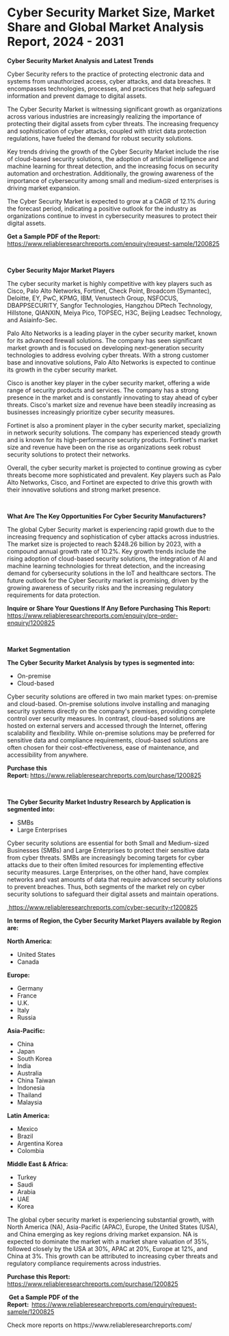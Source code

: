 <p><h1>Cyber Security Market Size, Market Share and Global Market Analysis Report, 2024 - 2031</h1></p><p><strong>Cyber Security Market Analysis and Latest Trends</strong></p>
<p><p>Cyber Security refers to the practice of protecting electronic data and systems from unauthorized access, cyber attacks, and data breaches. It encompasses technologies, processes, and practices that help safeguard information and prevent damage to digital assets.</p><p>The Cyber Security Market is witnessing significant growth as organizations across various industries are increasingly realizing the importance of protecting their digital assets from cyber threats. The increasing frequency and sophistication of cyber attacks, coupled with strict data protection regulations, have fueled the demand for robust security solutions.</p><p>Key trends driving the growth of the Cyber Security Market include the rise of cloud-based security solutions, the adoption of artificial intelligence and machine learning for threat detection, and the increasing focus on security automation and orchestration. Additionally, the growing awareness of the importance of cybersecurity among small and medium-sized enterprises is driving market expansion.</p><p>The Cyber Security Market is expected to grow at a CAGR of 12.1% during the forecast period, indicating a positive outlook for the industry as organizations continue to invest in cybersecurity measures to protect their digital assets.</p></p>
<p><strong>Get a Sample PDF of the Report:&nbsp;</strong> <a href="https://www.reliableresearchreports.com/enquiry/request-sample/1200825">https://www.reliableresearchreports.com/enquiry/request-sample/1200825</a></p>
<p>&nbsp;</p>
<p><strong>Cyber Security Major Market Players</strong></p>
<p><p>The cyber security market is highly competitive with key players such as Cisco, Palo Alto Networks, Fortinet, Check Point, Broadcom (Symantec), Deloitte, EY, PwC, KPMG, IBM, Venustech Group, NSFOCUS, DBAPPSECURITY, Sangfor Technologies, Hangzhou DPtech Technology, Hillstone, QIANXIN, Meiya Pico, TOPSEC, H3C, Beijing Leadsec Technology, and Asiainfo-Sec.</p><p>Palo Alto Networks is a leading player in the cyber security market, known for its advanced firewall solutions. The company has seen significant market growth and is focused on developing next-generation security technologies to address evolving cyber threats. With a strong customer base and innovative solutions, Palo Alto Networks is expected to continue its growth in the cyber security market.</p><p>Cisco is another key player in the cyber security market, offering a wide range of security products and services. The company has a strong presence in the market and is constantly innovating to stay ahead of cyber threats. Cisco's market size and revenue have been steadily increasing as businesses increasingly prioritize cyber security measures.</p><p>Fortinet is also a prominent player in the cyber security market, specializing in network security solutions. The company has experienced steady growth and is known for its high-performance security products. Fortinet's market size and revenue have been on the rise as organizations seek robust security solutions to protect their networks.</p><p>Overall, the cyber security market is projected to continue growing as cyber threats become more sophisticated and prevalent. Key players such as Palo Alto Networks, Cisco, and Fortinet are expected to drive this growth with their innovative solutions and strong market presence.</p></p>
<p>&nbsp;</p>
<p><strong>What Are The Key Opportunities For Cyber Security Manufacturers?</strong></p>
<p><p>The global Cyber Security market is experiencing rapid growth due to the increasing frequency and sophistication of cyber attacks across industries. The market size is projected to reach $248.26 billion by 2023, with a compound annual growth rate of 10.2%. Key growth trends include the rising adoption of cloud-based security solutions, the integration of AI and machine learning technologies for threat detection, and the increasing demand for cybersecurity solutions in the IoT and healthcare sectors. The future outlook for the Cyber Security market is promising, driven by the growing awareness of security risks and the increasing regulatory requirements for data protection.</p></p>
<p><strong>Inquire or Share Your Questions If Any Before Purchasing This Report:</strong> <a href="https://www.reliableresearchreports.com/enquiry/pre-order-enquiry/1200825">https://www.reliableresearchreports.com/enquiry/pre-order-enquiry/1200825</a></p>
<p>&nbsp;</p>
<p><strong>Market Segmentation</strong></p>
<p><strong>The Cyber Security Market Analysis by types is segmented into:</strong></p>
<p><ul><li>On-premise</li><li>Cloud-based</li></ul></p>
<p><p>Cyber security solutions are offered in two main market types: on-premise and cloud-based. On-premise solutions involve installing and managing security systems directly on the company's premises, providing complete control over security measures. In contrast, cloud-based solutions are hosted on external servers and accessed through the Internet, offering scalability and flexibility. While on-premise solutions may be preferred for sensitive data and compliance requirements, cloud-based solutions are often chosen for their cost-effectiveness, ease of maintenance, and accessibility from anywhere.</p></p>
<p><strong>Purchase this Report:&nbsp;</strong><a href="https://www.reliableresearchreports.com/purchase/1200825">https://www.reliableresearchreports.com/purchase/1200825</a></p>
<p>&nbsp;</p>
<p><strong>The Cyber Security Market Industry Research by Application is segmented into:</strong></p>
<p><ul><li>SMBs</li><li>Large Enterprises</li></ul></p>
<p><p>Cyber security solutions are essential for both Small and Medium-sized Businesses (SMBs) and Large Enterprises to protect their sensitive data from cyber threats. SMBs are increasingly becoming targets for cyber attacks due to their often limited resources for implementing effective security measures. Large Enterprises, on the other hand, have complex networks and vast amounts of data that require advanced security solutions to prevent breaches. Thus, both segments of the market rely on cyber security solutions to safeguard their digital assets and maintain operations.</p></p>
<p><a href="https://www.reliableresearchreports.com/cyber-security-r1200825">&nbsp;https://www.reliableresearchreports.com/cyber-security-r1200825</a></p>
<p><strong>In terms of Region, the Cyber Security Market Players available by Region are:</strong></p>
<p>
    <p> <strong> North America: </strong>
        <ul>
            <li>United States</li>
            <li>Canada</li>
        </ul>
        </p> 
    <p> <strong> Europe: </strong>
        <ul>
            <li>Germany</li>
            <li>France</li>
            <li>U.K.</li>
            <li>Italy</li>
            <li>Russia</li>
        </ul>
        </p> 
    <p> <strong> Asia-Pacific: </strong>
        <ul>
            <li>China</li>
            <li>Japan</li>
            <li>South Korea</li>
            <li>India</li>
            <li>Australia</li>
            <li>China Taiwan</li>
            <li>Indonesia</li>
            <li>Thailand</li>
            <li>Malaysia</li>
        </ul>
        </p> 
    <p> <strong> Latin America: </strong>
        <ul>
            <li>Mexico</li>
            <li>Brazil</li>
            <li>Argentina Korea</li>
            <li>Colombia</li>
        </ul>
        </p> 
    <p> <strong> Middle East & Africa: </strong>
        <ul>
            <li>Turkey</li>
            <li>Saudi</li>
            <li>Arabia</li>
            <li>UAE</li>
            <li>Korea</li>
        </ul>
    </p>
    </p>
<p><p>The global cyber security market is experiencing substantial growth, with North America (NA), Asia-Pacific (APAC), Europe, the United States (USA), and China emerging as key regions driving market expansion. NA is expected to dominate the market with a market share valuation of 35%, followed closely by the USA at 30%, APAC at 20%, Europe at 12%, and China at 3%. This growth can be attributed to increasing cyber threats and regulatory compliance requirements across industries.</p></p>
<p><strong>Purchase this Report: </strong><a href="https://www.reliableresearchreports.com/purchase/1200825">https://www.reliableresearchreports.com/purchase/1200825</a></p>
<p>&nbsp;<strong>Get a Sample PDF of the Report:&nbsp;&nbsp;</strong><a href="https://www.reliableresearchreports.com/enquiry/request-sample/1200825">https://www.reliableresearchreports.com/enquiry/request-sample/1200825</a></p>
<p><strong></strong></p>
<p>Check more reports on https://www.reliableresearchreports.com/</p>